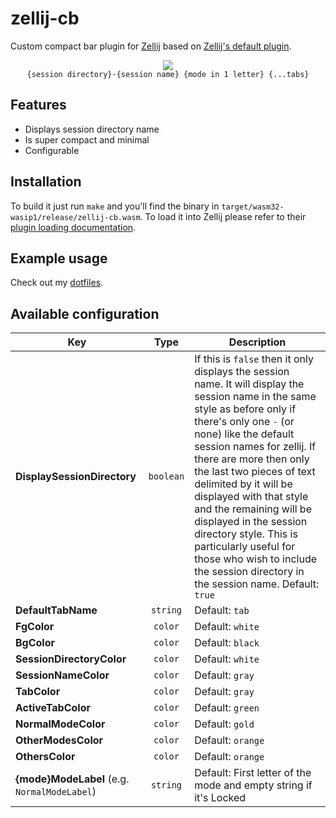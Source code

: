 # zellij-cb

Custom compact bar plugin for [Zellij](https://zellij.dev/) based on
[Zellij's default plugin](https://github.com/zellij-org/zellij/tree/main/default-plugins/compact-bar).

<div align="center">
  <div>
    <img src="https://github.com/ndavd/zellij-cb/assets/74260683/94c76afa-223c-4fcd-974e-275cb8b1690f" />
  </div>
  <code>{session directory}-{session name} {mode in 1 letter} {...tabs}</code>
</div>

## Features

- Displays session directory name
- Is super compact and minimal
- Configurable

## Installation

To build it just run `make` and you'll find the binary in
`target/wasm32-wasip1/release/zellij-cb.wasm`. To load it into Zellij please
refer to their
[plugin loading documentation](https://zellij.dev/documentation/plugin-loading).

## Example usage

Check out my
[dotfiles](https://github.com/ndavd/dotfiles/tree/main/.config/zellij).

## Available configuration

| Key                                          |   Type    | Description                                                                                                                                                                                                                                                                                                                                                                                                                                                                                                  |
| -------------------------------------------- | :-------: | ------------------------------------------------------------------------------------------------------------------------------------------------------------------------------------------------------------------------------------------------------------------------------------------------------------------------------------------------------------------------------------------------------------------------------------------------------------------------------------------------------------ |
| **DisplaySessionDirectory**                  | `boolean` | If this is `false` then it only displays the session name. It will display the session name in the same style as before only if there's only one `-` (or none) like the default session names for zellij. If there are more then only the last two pieces of text delimited by it will be displayed with that style and the remaining will be displayed in the session directory style. This is particularly useful for those who wish to include the session directory in the session name. Default: `true` |
| **DefaultTabName**                           | `string`  | Default: `tab`                                                                                                                                                                                                                                                                                                                                                                                                                                                                                               |
| **FgColor**                                  |  `color`  | Default: `white`                                                                                                                                                                                                                                                                                                                                                                                                                                                                                             |
| **BgColor**                                  |  `color`  | Default: `black`                                                                                                                                                                                                                                                                                                                                                                                                                                                                                             |
| **SessionDirectoryColor**                    |  `color`  | Default: `white`                                                                                                                                                                                                                                                                                                                                                                                                                                                                                             |
| **SessionNameColor**                         |  `color`  | Default: `gray`                                                                                                                                                                                                                                                                                                                                                                                                                                                                                              |
| **TabColor**                                 |  `color`  | Default: `gray`                                                                                                                                                                                                                                                                                                                                                                                                                                                                                              |
| **ActiveTabColor**                           |  `color`  | Default: `green`                                                                                                                                                                                                                                                                                                                                                                                                                                                                                             |
| **NormalModeColor**                          |  `color`  | Default: `gold`                                                                                                                                                                                                                                                                                                                                                                                                                                                                                              |
| **OtherModesColor**                          |  `color`  | Default: `orange`                                                                                                                                                                                                                                                                                                                                                                                                                                                                                            |
| **OthersColor**                              |  `color`  | Default: `orange`                                                                                                                                                                                                                                                                                                                                                                                                                                                                                            |
| **{mode}ModeLabel** (e.g. `NormalModeLabel`) | `string`  | Default: First letter of the mode and empty string if it's Locked                                                                                                                                                                                                                                                                                                                                                                                                                                            |
